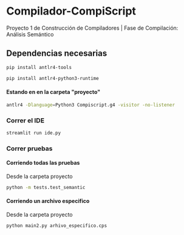 # Compilador-CompiScript
Proyecto 1 de Construcción de Compiladores | Fase de Compilación: Análisis Semántico

## Dependencias necesarias
```bash
pip install antlr4-tools
```

```bash
pip install antlr4-python3-runtime
```

#### Estando en en la carpeta "proyecto"

```bash
antlr4 -Dlanguage=Python3 Compiscript.g4 -visitor -no-listener
```

### Correr el IDE

```bash
streamlit run ide.py
```

### Correr pruebas

#### Corriendo todas las pruebas
Desde la carpeta proyecto

```bash
python -m tests.test_semantic
```

#### Corriendo un archivo especifico
Desde la carpeta proyecto

```bash
python main2.py arhivo_especifico.cps  
```